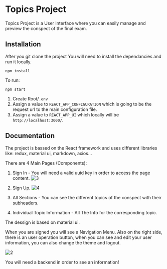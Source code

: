 # Topics Project

Topics Project is a User Interface where you can easily manage and preview the conspect of the final exam.

## Installation

After you git clone the project You will need to install the dependancies and run it locally.

```
npm install
```

To run:

```
npm start
```

1. Create Root/`.env`
2. Assign a value to `REACT_APP_CONFIGURATION` which is going to be the request url to the main configuration file.
3. Assign a value to `REACT_APP_UI` which locally will be `http://localhost:3000/`.

## Documentation

The project is bassed on the React framework and uses different libraries like: redux, material ui, markdown, axios...

There are 4 Main Pages (Components):

1. Sign In - You will need a valid uuid key in order to access the page content.
![3](https://user-images.githubusercontent.com/47338843/176426984-65072fa8-7ec3-4812-a165-7c958b098483.png)

2. Sign Up.
![4](https://user-images.githubusercontent.com/47338843/176427011-7501d81b-2533-4ed2-af2a-558ceea42b8e.png)

3. All Sections - You can see the different topics of the conspect with their subheaders.
4. Individual Topic Information - All The Info for the corresponding topic.

The dessign is based on material ui.

When you are signed you will see a Navigation Menu.
Also on the right side, there is an user operation button, when you can see and edit your user information, 
you can also change the theme and logout.

![2](https://user-images.githubusercontent.com/47338843/176426961-9ec8bcd6-8db9-4ad7-ad8c-cc1fe40170a9.png)


You will need a backend in order to see an information!


